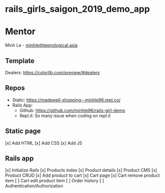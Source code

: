 # rails_girls_saigon_2019_demo_app

# Mentor
Minh Le - minhle@teqnological.asia
## Template
Dealers: https://colorlib.com/preview/#dealers
## Repos
- Static: https://madewell-shopping--minhle96.repl.co/
- Rails App:
  - Github: https://github.com/minhle96/rails-girl-demo
  - Repl.it: So many issue when coding on repl.it

## Static page
[x] Add HTML
[x] Add CSS
[x] Add JS

## Rails app
[x] Initialize Rails
[x] Products index
[x] Product details
[x] Product CMS
[x] Product CRUD
[x] Add product to cart
[x] Cart page
[x] Cart remove product item
[ ] Cart edit product item
[ ] Order history
[ ] Authentication/Authorization